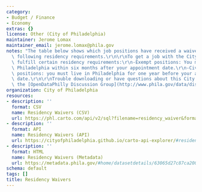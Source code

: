 ```yaml
---
category:
- Budget / Finance
- Economy
extras: {}
license: Other (City of Philadelphia)
maintainer: Jerome Lomax
maintainer_email: jerome.lomax@phila.gov
notes: "The table below shows which job positions have received a waiver from the\
  \ following residency requirements.\r\n\r\nTo get a job with the City, you must\
  \ fulfill certain residency requirements:\r\n-Exempt positions: You must move to\
  \ Philadelphia within six months after your appointment date.\r\n-Civil service\
  \ positions: you must live in Philadelphia for one year before your appointment\
  \ date.\r\n\r\nTrouble downloading or have questions about this City dataset? Visit\
  \ the [OpenDataPhilly Discussion Group](http://www.phila.gov/data/discuss/)"
organization: City of Philadelphia
resources:
- description: ''
  format: CSV
  name: Residency Waivers (CSV)
  url: https://phl.carto.com/api/v2/sql?filename=residency_waiver&format=csv&skipfields=cartodb_id,the_geom,the_geom_webmercator&q=SELECT%20*%20FROM%20residency_waiver
- description: ''
  format: API
  name: Residency Waivers (API)
  url: https://cityofphiladelphia.github.io/carto-api-explorer/#residency_waiver&_ga=2.65066478.1515099794.1661192637-1072789116.1634663221
- description: ''
  format: HTML
  name: Residency Waivers (Metadata)
  url: https://metadata.phila.gov/#home/datasetdetails/63065d27c87ca20022c50942/representationdetails/63065d27c87ca20022c50951/
schema: default
tags: []
title: Residency Waivers
---
```


